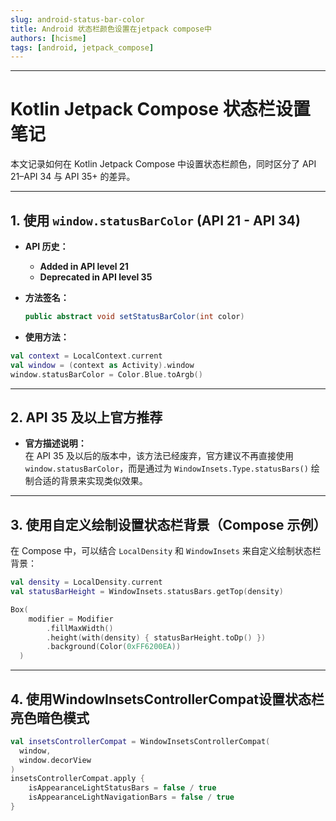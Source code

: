 ```yaml
---
slug: android-status-bar-color
title: Android 状态栏颜色设置在jetpack compose中
authors: [hcisme]
tags: [android, jetpack_compose]
---
```


---

# Kotlin Jetpack Compose 状态栏设置笔记

本文记录如何在 Kotlin Jetpack Compose 中设置状态栏颜色，同时区分了 API 21–API 34 与 API 35+ 的差异。

---

## 1. 使用 `window.statusBarColor` (API 21 - API 34)

- **API 历史：**
  - **Added in API level 21**
  - **Deprecated in API level 35**

- **方法签名：**
  ```java
  public abstract void setStatusBarColor(int color)
  ```

- **使用方法：**
```kotlin
val context = LocalContext.current
val window = (context as Activity).window
window.statusBarColor = Color.Blue.toArgb()
```
---

## 2. API 35 及以上官方推荐

- **官方描述说明：**  
  在 API 35 及以后的版本中，该方法已经废弃，官方建议不再直接使用 `window.statusBarColor`，而是通过为 `WindowInsets.Type.statusBars()` 绘制合适的背景来实现类似效果。

---

## 3. 使用自定义绘制设置状态栏背景（Compose 示例）

在 Compose 中，可以结合 `LocalDensity` 和 `WindowInsets` 来自定义绘制状态栏背景：

```kotlin
val density = LocalDensity.current
val statusBarHeight = WindowInsets.statusBars.getTop(density)

Box(
    modifier = Modifier
        .fillMaxWidth()
        .height(with(density) { statusBarHeight.toDp() })
        .background(Color(0xFF6200EA))
  )
```

---

## 4. 使用WindowInsetsControllerCompat设置状态栏亮色暗色模式

```kotlin
val insetsControllerCompat = WindowInsetsControllerCompat(
  window, 
  window.decorView
)
insetsControllerCompat.apply {
    isAppearanceLightStatusBars = false / true
    isAppearanceLightNavigationBars = false / true
}
```
